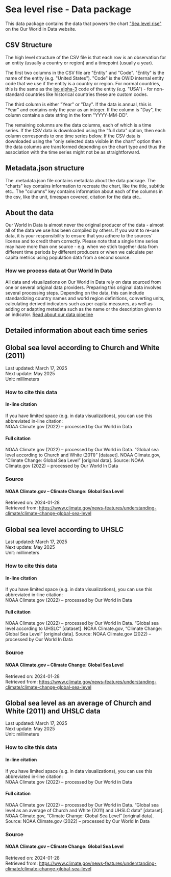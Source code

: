# Sea level rise - Data package

This data package contains the data that powers the chart ["Sea level rise"](https://ourworldindata.org/grapher/sea-level?v=1&csvType=full&useColumnShortNames=false) on the Our World in Data website.

## CSV Structure

The high level structure of the CSV file is that each row is an observation for an entity (usually a country or region) and a timepoint (usually a year).

The first two columns in the CSV file are "Entity" and "Code". "Entity" is the name of the entity (e.g. "United States"). "Code" is the OWID internal entity code that we use if the entity is a country or region. For normal countries, this is the same as the [iso alpha-3](https://en.wikipedia.org/wiki/ISO_3166-1_alpha-3) code of the entity (e.g. "USA") - for non-standard countries like historical countries these are custom codes.

The third column is either "Year" or "Day". If the data is annual, this is "Year" and contains only the year as an integer. If the column is "Day", the column contains a date string in the form "YYYY-MM-DD".

The remaining columns are the data columns, each of which is a time series. If the CSV data is downloaded using the "full data" option, then each column corresponds to one time series below. If the CSV data is downloaded using the "only selected data visible in the chart" option then the data columns are transformed depending on the chart type and thus the association with the time series might not be as straightforward.

## Metadata.json structure

The .metadata.json file contains metadata about the data package. The "charts" key contains information to recreate the chart, like the title, subtitle etc.. The "columns" key contains information about each of the columns in the csv, like the unit, timespan covered, citation for the data etc..

## About the data

Our World in Data is almost never the original producer of the data - almost all of the data we use has been compiled by others. If you want to re-use data, it is your responsibility to ensure that you adhere to the sources' license and to credit them correctly. Please note that a single time series may have more than one source - e.g. when we stich together data from different time periods by different producers or when we calculate per capita metrics using population data from a second source.

### How we process data at Our World In Data
All data and visualizations on Our World in Data rely on data sourced from one or several original data providers. Preparing this original data involves several processing steps. Depending on the data, this can include standardizing country names and world region definitions, converting units, calculating derived indicators such as per capita measures, as well as adding or adapting metadata such as the name or the description given to an indicator.
[Read about our data pipeline](https://docs.owid.io/projects/etl/)

## Detailed information about each time series


## Global sea level according to Church and White (2011)
Last updated: March 17, 2025  
Next update: May 2025  
Unit: millimeters  


### How to cite this data

#### In-line citation
If you have limited space (e.g. in data visualizations), you can use this abbreviated in-line citation:  
NOAA Climate.gov (2022) – processed by Our World in Data

#### Full citation
NOAA Climate.gov (2022) – processed by Our World in Data. “Global sea level according to Church and White (2011)” [dataset]. NOAA Climate.gov, “Climate Change: Global Sea Level” [original data].
Source: NOAA Climate.gov (2022) – processed by Our World In Data

### Source

#### NOAA Climate.gov – Climate Change: Global Sea Level
Retrieved on: 2024-01-28  
Retrieved from: https://www.climate.gov/news-features/understanding-climate/climate-change-global-sea-level  


## Global sea level according to UHSLC
Last updated: March 17, 2025  
Next update: May 2025  
Unit: millimeters  


### How to cite this data

#### In-line citation
If you have limited space (e.g. in data visualizations), you can use this abbreviated in-line citation:  
NOAA Climate.gov (2022) – processed by Our World in Data

#### Full citation
NOAA Climate.gov (2022) – processed by Our World in Data. “Global sea level according to UHSLC” [dataset]. NOAA Climate.gov, “Climate Change: Global Sea Level” [original data].
Source: NOAA Climate.gov (2022) – processed by Our World In Data

### Source

#### NOAA Climate.gov – Climate Change: Global Sea Level
Retrieved on: 2024-01-28  
Retrieved from: https://www.climate.gov/news-features/understanding-climate/climate-change-global-sea-level  


## Global sea level as an average of Church and White (2011) and UHSLC data
Last updated: March 17, 2025  
Next update: May 2025  
Unit: millimeters  


### How to cite this data

#### In-line citation
If you have limited space (e.g. in data visualizations), you can use this abbreviated in-line citation:  
NOAA Climate.gov (2022) – processed by Our World in Data

#### Full citation
NOAA Climate.gov (2022) – processed by Our World in Data. “Global sea level as an average of Church and White (2011) and UHSLC data” [dataset]. NOAA Climate.gov, “Climate Change: Global Sea Level” [original data].
Source: NOAA Climate.gov (2022) – processed by Our World In Data

### Source

#### NOAA Climate.gov – Climate Change: Global Sea Level
Retrieved on: 2024-01-28  
Retrieved from: https://www.climate.gov/news-features/understanding-climate/climate-change-global-sea-level  


    